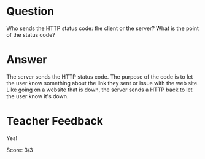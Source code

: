 # Question

Who sends the HTTP status code: the client or the server? What is the point of the status code?

# Answer
The server sends the HTTP  status code. The purpose  of the code  is to  let  the user know something about the link  they sent or issue with  the  web site. Like  going  on a website  that is down, the server sends a HTTP back to let the user know it's down.

# Teacher Feedback

Yes!

Score: 3/3